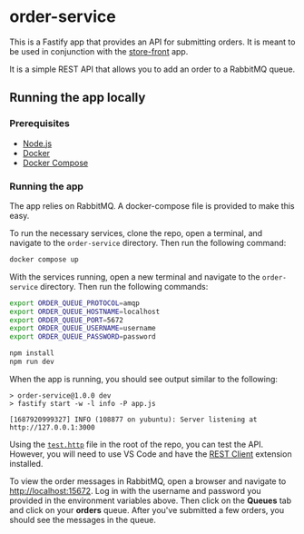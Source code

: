 # order-service

This is a Fastify app that provides an API for submitting orders. It is meant to be used in conjunction with the [store-front](../store-front) app.

It is a simple REST API that allows you to add an order to a RabbitMQ queue.

## Running the app locally

### Prerequisites

- [Node.js](https://nodejs.org/en/download/)
- [Docker](https://docs.docker.com/get-docker/)
- [Docker Compose](https://docs.docker.com/compose/install/)


### Running the app

The app relies on RabbitMQ. A docker-compose file is provided to make this easy.

To run the necessary services, clone the repo, open a terminal, and navigate to the `order-service` directory. Then run the following command:

```bash
docker compose up
```

With the services running, open a new terminal and navigate to the `order-service` directory. Then run the following commands:

```bash
export ORDER_QUEUE_PROTOCOL=amqp
export ORDER_QUEUE_HOSTNAME=localhost
export ORDER_QUEUE_PORT=5672
export ORDER_QUEUE_USERNAME=username
export ORDER_QUEUE_PASSWORD=password

npm install
npm run dev
```

When the app is running, you should see output similar to the following:

```text
> order-service@1.0.0 dev
> fastify start -w -l info -P app.js

[1687920999327] INFO (108877 on yubuntu): Server listening at http://127.0.0.1:3000
```

Using the [`test.http`](../../test.http) file in the root of the repo, you can test the API. However, you will need to use VS Code and have the [REST Client](https://marketplace.visualstudio.com/items?itemName=humao.rest-client) extension installed.

To view the order messages in RabbitMQ, open a browser and navigate to [http://localhost:15672](http://localhost:15672). Log in with the username and password you provided in the environment variables above. Then click on the **Queues** tab and click on your **orders** queue. After you've submitted a few orders, you should see the messages in the queue.